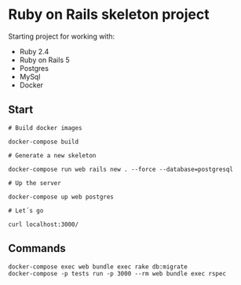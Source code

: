 # Ruby on Rails skeleton project

Starting project for working with:

- Ruby 2.4
- Ruby on Rails 5
- Postgres
- MySql
- Docker

## Start

    # Build docker images
    
    docker-compose build
    
    # Generate a new skeleton
    
    docker-compose run web rails new . --force --database=postgresql
    
    # Up the server
    
    docker-compose up web postgres

    # Let´s go

    curl localhost:3000/
    
## Commands

    docker-compose exec web bundle exec rake db:migrate
    docker-compose -p tests run -p 3000 --rm web bundle exec rspec